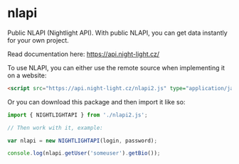 # nlapi
Public NLAPI (Nightlight API). With public NLAPI, you can get data instantly for your own project.

Read documentation here: https://api.night-light.cz/

To use NLAPI, you can either use the remote source when implementing it on a website:

```html
<script src="https://api.night-light.cz/nlapi2.js" type="application/javascript">
```

Or you can download this package and then import it like so:

```javascript
import { NIGHTLIGHTAPI } from './nlapi2.js';

// Then work with it, example:

var nlapi = new NIGHTLIGHTAPI(login, password);

console.log(nlapi.getUser('someuser').getBio());
```
